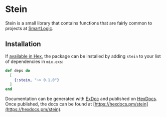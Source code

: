 # Stein

Stein is a small library that contains functions that are fairly common to projects at [SmartLogic](https://smartlogic.io).

## Installation

If [available in Hex](https://hex.pm/docs/publish), the package can be installed
by adding `stein` to your list of dependencies in `mix.exs`:

```elixir
def deps do
  [
    {:stein, "~> 0.1.0"}
  ]
end
```

Documentation can be generated with [ExDoc](https://github.com/elixir-lang/ex_doc)
and published on [HexDocs](https://hexdocs.pm). Once published, the docs can
be found at [https://hexdocs.pm/stein](https://hexdocs.pm/stein).


